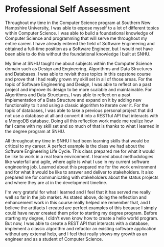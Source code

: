 # Professional Self Assessment

Throughout my time in the Computer Science program at Southern New Hampshire University, I was able to expose myself to a lot of different topics within Computer Science. I was able to build a foundational knowledge of Computer Science and programming that will serve me throughout my entire career. I have already entered the field of Software Engineering and obtained a full-time position as a Software Engineer, but I would not have been able to do this without the foundational knowledge I built at SNHU.

My time at SNHU taught me about subjects within the Computer Science domain such as Design and Engineering, Algorithms and Data Structures and Databases. I was able to revisit those topics in this capstone course and prove that I had really grown my skill set in all of those areas. For the topic of Software Engineering and Design, I was able to reflect on a past project and improve its design to be more scalable and maintainable. For Algorithms and Data Structures, I was able to reflect on a past implementation of a Data Structure and expand on it by adding new functionality to it and using a classic algorithm to iterate over it. For the topic of databases, I was able to take a previous personal project that did not use a database at all and convert it into a RESTful API that interacts with a MongoDB database. Doing all this reflection work made me realize how far I came with my skill set and so much of that is thanks to what I learned in the degree program at SNHU.

All throughout my time in SNHU I had been learning skills that would be critical to my career. A perfect example is the class we had about the Software Engineering Life Cycle. This class prepared me for what it would be like to work in a real team environment. I leanred about methodologies like waterfall and agile, where agile is what I use in my current software engineering job. Learned about this prepared me for the work environment and for what it would be like to answer and deliver to stakeholders. It also prepared me for communicating with stakeholders about the status projects and where they are at in the development timeline.

I'm very grateful for what I learned and I feel that it has served me really well so far in the job market. As stated above, doing the reflection and enhancement work in this course really helped me remember that, and I believe the artifacts I created are perfect examples of this because I simply could have never created them prior to starting my degree program. Before starting my degree, I didn't even know how to create a hello world program. But now, I was able to create a REST API that interacts with a database, implement a classic algorithm and refactor an existing software application without any external help, and I feel that really shows my growth as an engineer and as a student of Computer Science.
